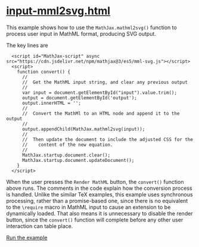 # [input-mml2svg.html](https://mathjax.github.io/MathJax-demos-web/input-mml2svg.html)

This example shows how to use the `MathJax.mathml2svg()` function to process user input in MathML format, producing SVG output.

The key lines are

```
  <script id="MathJax-script" async src="https://cdn.jsdelivr.net/npm/mathjax@3/es5/mml-svg.js"></script>
  <script>
    function convert() {
      //
      //  Get the MathML input string, and clear any previous output
      //
      var input = document.getElementById("input").value.trim();
      output = document.getElementById('output');
      output.innerHTML = '';
      //
      //  Convert the MathMl to an HTML node and append it to the output
      //
      output.appendChild(MathJax.mathml2svg(input));
      //
      //  Then update the document to include the adjusted CSS for the
      //    content of the new equation.
      //
      MathJax.startup.document.clear();
      MathJax.startup.document.updateDocument();
    }
  </script>
```

When the user presses the `Render MathML` button, the `convert()` function above runs.  The comments in the code explain how the conversion process is handled.  Unlike the similar TeX examples, this example uses synchronous processing, rather than a promise-based one, since there is no equivalent to the `\require` macro in MathML input to cause an extension to be dynamically loaded.  That also means it is unnecessary to disable the render button, since the `convert()` function will complete before any other user interaction can table place.

[Run the example](https://mathjax.github.io/MathJax-demos-web/input-mml2svg.html)
